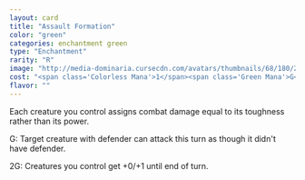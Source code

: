 ```yaml
---
layout: card
title: "Assault Formation"
color: "green"
categories: enchantment green
type: "Enchantment"
rarity: "R"
image: "http://media-dominaria.cursecdn.com/avatars/thumbnails/68/180/200/283/635615774268231198.png"
cost: "<span class='Colorless Mana'>1</span><span class='Green Mana'>G</span>"
flavor: ""
---
```


Each creature you control assigns combat damage equal to its toughness rather than its power.

<span class="Green Mana">G</span>: Target creature with defender can attack this turn as though it didn't have defender.

<span class="Colorless Mana">2</span><span class="Green Mana">G</span>: Creatures you control get +0/+1 until end of turn.
